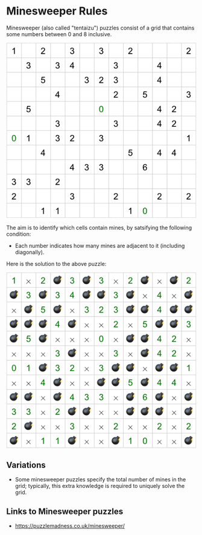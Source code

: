 # Minesweeper Rules

Minesweeper (also called "tentaizu") puzzles consist of a grid that contains some numbers between 0 and 8 inclusive.

![Example minesweeper puzzle](images/minesweeper.png "Example minesweeper puzzle")

The aim is to identify which cells contain mines, by satsifying the following condition:

* Each number indicates how many mines are adjacent to it (including diagonally).

Here is the solution to the above puzzle:

![Example minesweeper puzzle solution](images/minesweeper_sol.png "Example minesweeper puzzle solution")

## Variations

* Some minesweeper puzzles specify the total number of mines in the grid; typically, this extra knowledge is required to uniquely solve the grid.

## Links to Minesweeper puzzles

* https://puzzlemadness.co.uk/minesweeper/
